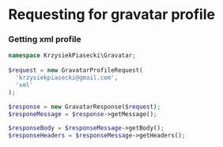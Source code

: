 # Requesting for gravatar profile

### Getting xml profile

```php 
namespace KrzysiekPiasecki\Gravatar;
    
$request = new GravatarProfileRequest(
  'krzysiekpiasecki@gmail.com',
  'xml'
);

$response = new GravatarResponse($request);
$responeMessage = $response->getMessage();

$responseBody = $responseMessage->getBody();
$responseHeaders = $responseMessage->getHeaders();
```
